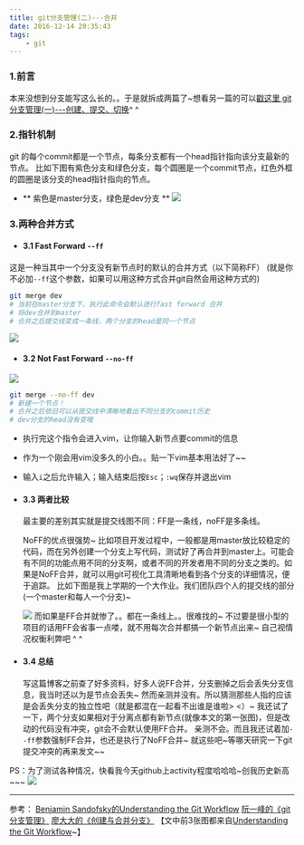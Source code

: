 ```yaml
---
title: git分支管理(二)---合并
date: 2016-12-14 20:35:43
tags:
    - git
---
```

### 1.前言
本来没想到分支能写这么长的。。于是就拆成两篇了~想看另一篇的可以[戳这里 git分支管理(一)---创建、提交、切换](http://disinuo.me/2016/12/14/2016-12-14-git_branch/)^ ^
<!--more-->
### 2.指针机制
git 的每个commit都是一个节点，每条分支都有一个head指针指向该分支最新的节点。
比如下图有紫色分支和绿色分支，每个圆圈是一个commit节点，红色外框的圆圈是该分支的head指针指向的节点。
- ** 紫色是master分支，绿色是dev分支 **
![](/image/2016-12-14-git_branch_merge/head.png)

### 3.两种合并方式
- #### 3.1 Fast Forward `--ff`
这是一种当其中一个分支没有新节点时的默认的合并方式（以下简称FF）
(就是你不必加`--ff`这个参数，如果可以用这种方式合并git自然会用这种方式的)
```bash
git merge dev
# 当前在master分支下，执行此命令会默认进行fast forward 合并
# 将dev合并到master
# 合并之后提交线变成一条线，两个分支的head是同一个节点
```
![](/image/2016-12-14-git_branch_merge/fast.png)

- #### 3.2 Not Fast Forward `--no-ff`
![](/image/2016-12-14-git_branch_merge/no-ff.png)
```bash
git merge --no-ff dev
# 新建一个节点！
# 合并之后依旧可以从提交线中清晰地看出不同分支的commit历史
# dev分支的head没有变哦
```
  - 执行完这个指令会进入vim，让你输入新节点要commit的信息
  - 作为一个刚会用vim没多久的小白。。贴一下vim基本用法好了~~
  - 输入`i`之后允许输入；输入结束后按`Esc`；`:wq`保存并退出vim

- #### 3.3 两者比较
    最主要的差别其实就是提交线图不同：FF是一条线，noFF是多条线。

    NoFF的优点很强势~
    比如项目开发过程中，一般都是用master放比较稳定的代码，而在另外创建一个分支上写代码，测试好了再合并到master上。可能会有不同的功能点用不同的分支啊，或者不同的开发者用不同的分支之类的。如果是NoFF合并，就可以用git可视化工具清晰地看到各个分支的详细情况，便于追踪。
    比如下图是我上学期的一个大作业。我们团队四个人的提交线的部分(一个master和每人一个分支)~

    ![](/image/2016-12-14-git_branch_merge/commit_graph.png)
    而如果是FF合并就惨了。。都在一条线上。。很难找的~
    不过要是很小型的项目的话用FF会省事一点喽，就不用每次合并都搞一个新节点出来~
    自己视情况权衡利弊吧 ^ ^
- #### 3.4 总结
  写这篇博客之前查了好多资料，好多人说FF合并，分支删掉之后会丢失分支信息，我当时还以为是节点会丢失~
  然而亲测并没有。所以猜测那些人指的应该是会丢失分支的独立性吧（就是都混在一起看不出谁是谁啦> <）~
  我还试了一下，两个分支如果相对于分离点都有新节点(就像本文的第一张图)，但是改动的代码没有冲突，git会不会默认使用FF合并。
  亲测不会。而且我还试着加`--ff`参数强制FF合并，也还是执行了NoFF合并~
  就这些吧~等哪天研究一下git提交冲突的再来发文~~

PS：为了测试各种情况，快看我今天github上activity程度哈哈哈~创我历史新高~~~
![](/image/2016-12-14-git_branch_merge/github_activity.png)
***********
参考：
[Benjamin Sandofsky的Understanding the Git Workflow](https://sandofsky.com/blog/git-workflow.html)
[阮一峰的《git分支管理》](http://www.ruanyifeng.com/blog/2012/07/git.html)
[廖大大的《创建与合并分支》](http://www.liaoxuefeng.com/wiki/0013739516305929606dd18361248578c67b8067c8c017b000/001375840038939c291467cc7c747b1810aab2fb8863508000#0)
【文中前3张图都来自[Understanding the Git Workflow](https://sandofsky.com/blog/git-workflow.html)~】
